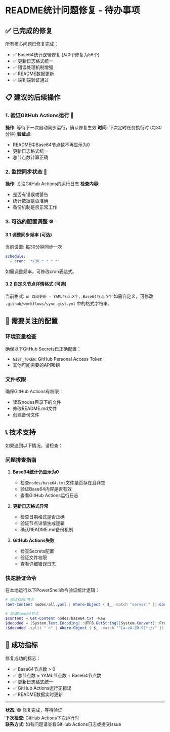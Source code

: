 # README统计问题修复 - 待办事项

## ✅ 已完成的修复

所有核心问题已修复完成：
- ✅ Base64统计逻辑修复 (从0个修复为59个)
- ✅ 更新日志格式统一
- ✅ 错误处理机制增强
- ✅ README数据更新
- ✅ 端到端验证通过

## 📋 建议的后续操作

### 1. 验证GitHub Actions运行 🔄
**操作**: 等待下一次自动同步运行，确认修复生效
**时间**: 下次定时任务执行时 (每30分钟)
**验证点**: 
- README中Base64节点数不再显示为0
- 更新日志格式统一
- 总节点数计算正确

### 2. 监控同步状态 👀
**操作**: 关注GitHub Actions的运行日志
**检查内容**:
- 是否有错误或警告
- 统计数据是否准确
- 备份机制是否正常工作

### 3. 可选的配置调整 ⚙️

#### 3.1 调整同步频率 (可选)
当前设置: 每30分钟同步一次
```yaml
schedule:
  - cron: '*/30 * * * *'
```
如需调整频率，可修改cron表达式。

#### 3.2 自定义节点详情格式 (可选)
当前格式: `📊 自动更新 - YAML节点:X个, Base64节点:Y个`
如需自定义，可修改 `.github/workflows/sync-gist.yml` 中的格式字符串。

## 🚨 需要关注的配置

### 环境变量检查
确保以下GitHub Secrets已正确配置：
- `GIST_TOKEN`: GitHub Personal Access Token
- 其他可能需要的API密钥

### 文件权限
确保GitHub Actions有权限：
- 读取nodes目录下的文件
- 修改README.md文件
- 创建备份文件

## 📞 技术支持

如果遇到以下情况，请检查：

### 问题排查指南

1. **Base64统计仍显示为0**
   - 检查`nodes/base64.txt`文件是否存在且非空
   - 验证Base64内容是否有效
   - 查看GitHub Actions运行日志

2. **更新日志格式异常**
   - 检查日期格式是否正确
   - 验证节点详情生成逻辑
   - 确认README.md备份机制

3. **GitHub Actions失败**
   - 检查Secrets配置
   - 验证文件权限
   - 查看详细错误日志

### 快速验证命令
在本地运行以下PowerShell命令验证统计逻辑：
```powershell
# 验证YAML节点
(Get-Content nodes/all.yaml | Where-Object { $_ -match "server:" }).Count

# 验证Base64节点
$content = Get-Content nodes/base64.txt -Raw
$decoded = [System.Text.Encoding]::UTF8.GetString([System.Convert]::FromBase64String($content))
($decoded -split "`n" | Where-Object { $_ -match "^[a-zA-Z0-9]*://" }).Count
```

## 🎯 成功指标

修复成功的标志：
- ✅ Base64节点数 > 0
- ✅ 总节点数 = YAML节点数 + Base64节点数
- ✅ 更新日志格式统一
- ✅ GitHub Actions运行无错误
- ✅ README数据实时更新

---

**状态**: 🟢 修复完成，等待验证  
**下次检查**: GitHub Actions下次运行时  
**联系方式**: 如有问题请查看GitHub Actions日志或提交Issue